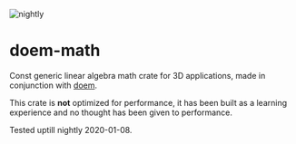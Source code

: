 ![nightly](https://camo.githubusercontent.com/07824dbc41d7b25e7a2041f9cfab3cc3609dd650/68747470733a2f2f696d672e736869656c64732e696f2f62616467652f72757374632d6e696768746c792d6c69676874677261792e737667)

# doem-math

Const generic linear algebra math crate for 3D applications, made in conjunction with [doem](https://github.com/Peter-JanGootzen/doem).

This crate is **not** optimized for performance, it has been built as a learning experience and no thought has been given to performance.

Tested uptill nightly 2020-01-08.
